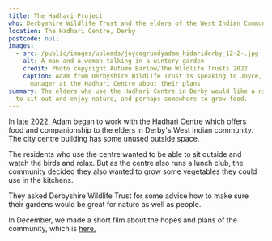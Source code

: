```yaml
---
title: The Hadhari Project
who: Derbyshire Wildlife Trust and the elders of the West Indian Community in Derby
location: The Hadhari Centre, Derby
postcode: null
images:
  - src: /public/images/uploads/joycegrundyadam_hidariderby_12-2-.jpg
    alt: A man and a woman talking in a wintery garden
    credit: Photo copyright Autumn Barlow/The Wildlife Trusts 2022
    caption: Adam from Derbyshire Wildlife Trust is speaking to Joyce, centre
      manager at the Hadhari Centre about their plans
summary: The elders who use the Hadhari Centre in Derby would like a nicer place
  to sit out and enjoy nature, and perhaps somewhere to grow food.
---
```

In late 2022, Adam began to work with the Hadhari Centre which offers food and companionship to the elders in Derby's West Indian community. The city centre building has some unused outside space.

T﻿he residents who use the centre wanted to be able to sit outside and watch the birds and relax. But as the centre also runs a lunch club, the community decided they also wanted to grow some vegetables they could use in the kitchens.

T﻿hey asked Derbyshire Wildlife Trust for some advice how to make sure their gardens would be great for nature as well as people.

I﻿n December, we made a short film about the hopes and plans of the community, which is [here.](https://youtu.be/ewAT7tX0AM4)

